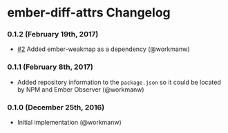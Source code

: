 # ember-diff-attrs Changelog

### 0.1.2 (February 19th, 2017)

- [#2](https://github.com/workmanw/ember-diff-attrs/pull/2) Added ember-weakmap as a dependency (@workmanw)

### 0.1.1 (February 8th, 2017)

- Added repository information to the `package.json` so it could be located by NPM and Ember Observer (@workmanw)

### 0.1.0 (December 25th, 2016)

- Initial implementation (@workmanw)
